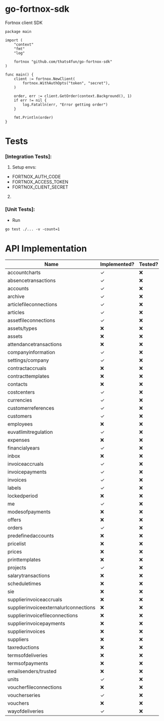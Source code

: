 # go-fortnox-sdk

Fortnox client SDK

```
package main

import (
	"context"
	"fmt"
	"log"

	fortnox "github.com/thats4fun/go-fortnox-sdk"
)

func main() {
	client := fortnox.NewClient(
		fortnox.WithAuthOpts("token", "secret"),
	)

	order, err := client.GetOrder(context.Background(), 1)
	if err != nil {
		log.Fatalln(err, "Error getting order")
	}

	fmt.Println(order)
}

```

# Tests

### [Integration Tests]:

1. Setup envs:

- FORTNOX_AUTH_CODE
- FORTNOX_ACCESS_TOKEN
- FORTNOX_CLIENT_SECRET

2.

### [Unit Tests]:

- Run

```
go test ./... -v -count=1
```

# API Implementation

| Name                                   | Implemented? | Tested?   | 
|----------------------------------------|-------|-----------| 
| accountcharts                          | ✓     | ❌         |  
| absencetransactions                    | ✓      | ❌         |   
| accounts                               | ✓     | ❌         |  
| archive                                | ✓     | ❌         |  
| articlefileconnections                 | ✓      | ❌         |  
| articles                               | ✓      | ❌         |  
| assetfileconnections                   | ✓      | ❌         |  
| assets/types                           | ❌     | ❌         |  
| assets                                 | ❌     | ❌         |  
| attendancetransactions                 | ❌     | ❌         |  
| companyinformation                     | ✓     | ❌         |  
| settings/company                       | ✓     | ❌         |  
| contractaccruals                       | ❌     | ❌         |  
| contracttemplates                      | ❌     | ❌         |  
| contacts                               | ❌     | ❌         |  
| costcenters                            | ✓     | ❌         |  
| currencies                             | ✓     | ❌         |  
| customerreferences                     | ✓     | ❌         |  
| customers                              | ✓     | ❌         |  
| employees                              | ❌     | ❌         |  
| euvatlimitregulation                   | ✓     | ❌         |  
| expenses                               | ❌     | ❌         |  
| financialyears                         | ✓     | ❌         |  
| inbox                                  | ❌     | ❌         |  
| invoiceaccruals                        | ✓     | ❌         |  
| invoicepayments                        | ✓     | ❌         |  
| invoices                               | ✓     | ❌         |  
| labels                                 | ✓     | ❌         |  
| lockedperiod                           | ❌     | ❌         |  
| me                                     | ✓     | ❌         |  
| modesofpayments                        | ❌     | ❌         |  
| offers                                 | ❌     | ❌         |  
| orders                                 | ✓      | ❌         |  
| predefinedaccounts                     | ❌     | ❌         |  
| pricelist                              | ❌     | ❌         |  
| prices                                 | ❌     | ❌         |  
| printtemplates                         | ❌     | ❌         |  
| projects                               | ✓     | ❌         |  
| salarytransactions                     | ❌     | ❌         |  
| scheduletimes                          | ❌     | ❌         |  
| sie                                    | ❌     | ❌         |  
| supplierinvoiceaccruals                | ❌     | ❌         |  
| supplierinvoiceexternalurlconnections  | ❌     | ❌         |  
| supplierinvoicefileconnections         | ❌     | ❌         |  
| supplierinvoicepayments                | ❌     | ❌         |  
| supplierinvoices                       | ❌     | ❌         |  
| suppliers                              | ❌     | ❌         |  
| taxreductions                          | ❌     | ❌         |  
| termsofdeliveries                      | ❌     | ❌         |  
| termsofpayments                        | ❌     | ❌         |  
| emailsenders/trusted                   | ❌     | ❌         |  
| units                                  | ✓      | ❌         |  
| voucherfileconnections                 | ❌     | ❌         |  
| voucherseries                          | ✓     | ❌         |  
| vouchers                               | ❌     | ❌         |  
| wayofdeliveries                        | ✓      | ❌         |  
